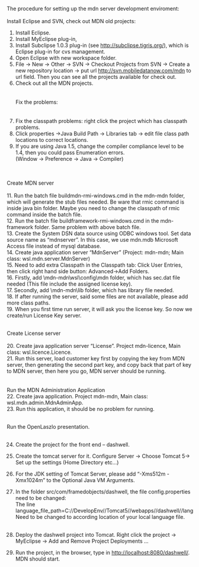 The procedure for setting up the mdn server development enviroment:
<br><br>
Install Eclipse and SVN, check out MDN old projects:<br>
1.	Install Eclipse. <br>
2.	Install MyEclipse plug-in, <br>
3.	Install Subclipse 1.0.3 plug-in (see <a href='http://subclipse.tigris.org/'>http://subclipse.tigris.org/</a>), which is Eclipse plug-in for cvs management. <br>
4.	Open Eclipse with new workspace folder. <br>
5.	File -> New -> Other -> SVN -> Checkout Projects from SVN -> Create a new repository location -> put url <a href='http://svn.mobiledatanow.com/mdn'>http://svn.mobiledatanow.com/mdn</a> to url field. Then you can see all the projects available for check out. <br>
6.	Check out all the MDN projects. <br>
<br><br>
Fix the problems:<br>
<br><br>
7.	Fix the classpath problems: right click the project which has classpath problems.<br>
8.	Click properties ->Java Build Path -> Libraries tab -> edit file class path locations to correct locations. <br>
9.	If you are using Java 1.5, change the compiler compliance level to be 1.4, then you could pass Enumeration errors. <br>
(Window -> Preference -> Java -> Compiler)<br>
<br><br>

Create MDN server<br><br>
11.	Run the batch file buildmdn-rmi-windows.cmd in the mdn-mdn folder, which will generate the stub files needed. Be ware that rmic command is inside java bin folder. Maybe you need to change the classpath of rmic command inside the batch file. <br>
12.	Run the batch file buildframework-rmi-windows.cmd in the mdn-framework folder. Same problem with above batch file. <br>
13.	Create the System DSN data source using ODBC windows tool. Set data source name as “mdnserver”. In this case, we use mdn.mdb Microsoft Access file instead of mysql database.<br>
14.	Create java application server “MdnServer” (Project: mdn-mdn; Main class: wsl.mdn.server.MdnServer) <br>
15.	Need to add extra Classpath in the Classpath tab: Click User Entries, then click right hand side button: Advanced->Add Folders. <br>
16.	Firstly, add \mdn-mdn\wsl\config\mdn folder, which has sec.dat file needed (This file include the assigned license key). <br>
17.	Secondly, add \mdn-mdn\lib folder, which has library file needed. <br>
18.	If after running the server, said some files are not available, please add more class paths. <br>
19.	When you first time run server, it will ask you the license key. So now we create/run License Key server. <br><br>

Create License server<br><br>
20.	Create java application server “License”. Project mdn-licence, Main class: wsl.licence.Licence. <br>
21.	Run this server, load customer key first by copying the key from MDN server, then generating the second part key, and copy back that part of key to MDN server, then here you go, MDN server should be running. <br>
<br><br>
Run the MDN Administration Application<br>
22.	Create java application. Project mdn-mdn, Main class: wsl.mdn.admin.MdnAdminApp.<br>
23.	Run this application, it should be no problem for running. <br><br>

Run the OpenLaszlo presentation.<br><br>

24.	Create the project for the front end – dashwell.<br>
25.	Create the tomcat server for it. Configure Server -> Choose Tomcat 5-> Set up the settings (Home Directory etc...)<br>
26.	For the JDK setting of Tomcat Server, please add “-Xms512m -Xmx1024m” to the Optional Java VM Arguments.<br>
27.	In the folder src/com/framedobjects/dashwell, the file config.properties need to be changed:<br>
The line<br>
language_file_path=C://DevelopEnv//Tomcat5//webapps//dashwell//lang<br>
Need to be changed to according location of your local language file.<br><br>

28.	Deploy the dashwell project into Tomcat. Right click the project -> MyEclipse -> Add and Remove Project Deployments …<br>
29.	Run the project, in the browser, type in <a href='http://localhost:8080/dashwell/'>http://localhost:8080/dashwell/</a>. MDN should start.<br>